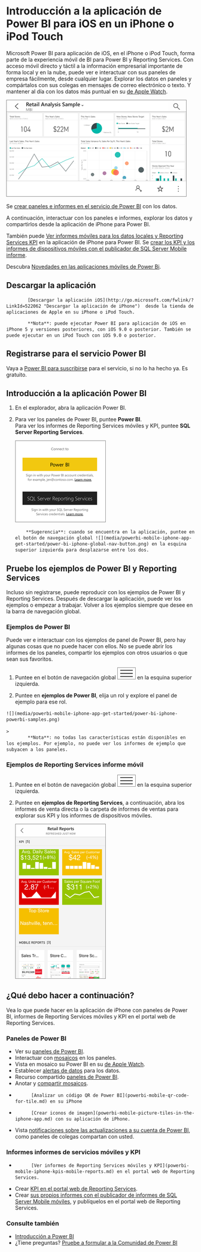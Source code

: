<properties 
   pageTitle="Introducción a la aplicación de Power BI para iOS en un iPhone"
   description="La aplicación Microsoft Power BI para iOS en el iPhone o iPod Touch forma parte de la experiencia móvil de BI para Power BI y Reporting Services."
   services="powerbi" 
   documentationCenter="" 
   authors="maggiesMSFT" 
   manager="mblythe" 
   backup=""
   editor=""
   tags=""
   qualityFocus="complete"
   qualityDate="05/02/2016"/>
 
<tags
   ms.service="powerbi"
   ms.devlang="NA"
   ms.topic="article"
   ms.tgt_pltfrm="NA"
   ms.workload="powerbi"
   ms.date="10/03/2016"
   ms.author="maggies"/>

# Introducción a la aplicación de Power BI para iOS en un iPhone o iPod Touch

Microsoft Power BI para aplicación de iOS, en el iPhone o iPod Touch, forma parte de la experiencia móvil de BI para Power BI y Reporting Services. Con acceso móvil directo y táctil a la información empresarial importante de forma local y en la nube, puede ver e interactuar con sus paneles de empresa fácilmente, desde cualquier lugar. Explorar los datos en paneles y compártalos con sus colegas en mensajes de correo electrónico o texto. Y mantener al día con los datos más puntual en su [de Apple Watch](powerbi-mobile-apple-watch.md).  

![](media/powerbi-mobile-iphone-app-get-started/power-bi-iphone-dashboard-landscape.png)

Se [crear paneles e informes en el servicio de Power BI](powerbi-service-get-started.md) con los datos. 

A continuación, interactuar con los paneles e informes, explorar los datos y compartirlos desde la aplicación de iPhone para Power BI.

También puede [Ver informes móviles para los datos locales y Reporting Services KPI](powerbi-mobile-ipad-kpis-mobile-reports.md) en la aplicación de iPhone para Power BI. Se [crear los KPI y los informes de dispositivos móviles con el publicador de SQL Server Mobile informe](https://msdn.microsoft.com/library/mt652547.aspx).

Descubra [Novedades en las aplicaciones móviles de Power Bi](powerbi-mobile-whats-new-in-the-mobile-apps.md).

## Descargar la aplicación


            [Descargar la aplicación iOS](http://go.microsoft.com/fwlink/?LinkId=522062 "Descargar la aplicación de iPhone")  desde la tienda de aplicaciones de Apple en su iPhone o iPod Touch.

>
            **Nota**: puede ejecutar Power BI para aplicación de iOS en iPhone 5 y versiones posteriores, con iOS 9.0 o posterior. También se puede ejecutar en un iPod Touch con iOS 9.0 o posterior.

## Registrarse para el servicio Power BI

Vaya a [Power BI para suscribirse](http://go.microsoft.com/fwlink/?LinkID=513879) para el servicio, si no lo ha hecho ya. Es gratuito.

## Introducción a la aplicación Power BI 

1.  En el explorador, abra la aplicación Power BI.
  
2.  Para ver los paneles de Power BI, puntee **Power BI**.  
   Para ver los informes de Reporting Services móviles y KPI, puntee **SQL Server Reporting Services**.

    ![](media/powerbi-mobile-iphone-app-get-started/power-bi-iphone-connect-powerbi-ssrs.png)

    >
            **Sugerencia**: cuando se encuentra en la aplicación, puntee en el botón de navegación global ![](media/powerbi-mobile-iphone-app-get-started/power-bi-iphone-global-nav-button.png) en la esquina superior izquierda para desplazarse entre los dos. 

## Pruebe los ejemplos de Power BI y Reporting Services  
Incluso sin registrarse, puede reproducir con los ejemplos de Power BI y Reporting Services. Después de descargar la aplicación, puede ver los ejemplos o empezar a trabajar. Volver a los ejemplos siempre que desee en la barra de navegación global.

### Ejemplos de Power BI

Puede ver e interactuar con los ejemplos de panel de Power BI, pero hay algunas cosas que no puede hacer con ellos. No se puede abrir los informes de los paneles, compartir los ejemplos con otros usuarios o que sean sus favoritos.

1.   Puntee en el botón de navegación global ![](media/powerbi-mobile-iphone-app-get-started/power-bi-iphone-global-nav-button.png) en la esquina superior izquierda.
  
2.   Puntee en **ejemplos de Power BI**, elija un rol y explore el panel de ejemplo para ese rol.  

    ![](media/powerbi-mobile-iphone-app-get-started/power-bi-iphone-powerbi-samples.png)

    >
            **Nota**: no todas las características están disponibles en los ejemplos. Por ejemplo, no puede ver los informes de ejemplo que subyacen a los paneles. 

### Ejemplos de Reporting Services informe móvil

1.   Puntee en el botón de navegación global ![](media/powerbi-mobile-iphone-app-get-started/power-bi-iphone-global-nav-button.png) en la esquina superior izquierda.

2.  Puntee en **ejemplos de Reporting Services**, a continuación, abra los informes de venta directa o la carpeta de informes de ventas para explorar sus KPI y los informes de dispositivos móviles.

    ![](media/powerbi-mobile-iphone-app-get-started/power-bi-iphone-ssrs-samples.png)

## ¿Qué debo hacer a continuación?

Vea lo que puede hacer en la aplicación de iPhone con paneles de Power BI, informes de Reporting Services móviles y KPI en el portal web de Reporting Services.

### Paneles de Power BI

-   Ver su [paneles de Power BI](powerbi-mobile-dashboards-in-the-iphone-app.md).
-   Interactuar con [mosaicos](powerbi-mobile-tiles-in-the-iphone-app.md) en los paneles.
-   Vista en mosaico su Power BI en su [de Apple Watch](powerbi-mobile-apple-watch.md).
-   Establecer [alertas de datos](powerbi-mobile-set-data-alerts-in-the-iphone-app.md) para los datos.
-   Recurso compartido [paneles de Power BI](powerbi-mobile-share-a-dashboard-from-the-iphone-app.md).
-   Anotar y [compartir mosaicos](powerbi-mobile-annotate-and-share-a-tile-from-the-iphone-app.md).
-   
            [Analizar un código QR de Power BI](powerbi-mobile-qr-code-for-tile.md) en su iPhone
-   
            [Crear iconos de imagen](powerbi-mobile-picture-tiles-in-the-iphone-app.md) con su aplicación de iPhone.
-   Vista [notificaciones sobre las actualizaciones a su cuenta de Power BI](powerbi-mobile-notification-center.md), como paneles de colegas compartan con usted.


### Informes informes de servicios móviles y KPI

- 
            [Ver informes de Reporting Services móviles y KPI](powerbi-mobile-iphone-kpis-mobile-reports.md) en el portal web de Reporting Services.
- Crear [KPI en el portal web de Reporting Services](https://msdn.microsoft.com/library/mt683632.aspx).
- Crear [sus propios informes con el publicador de informes de SQL Server Mobile móviles](https://msdn.microsoft.com/library/mt652547.aspx), y publíquelos en el portal web de Reporting Services.


### Consulte también

- [Introducción a Power BI](powerbi-service-get-started.md)
- ¿Tiene preguntas? [Pruebe a formular a la Comunidad de Power BI](http://community.powerbi.com/)
